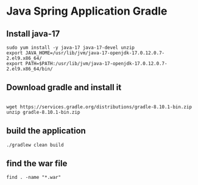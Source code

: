 
# Java Spring Application Gradle

## Install java-17

```
sudo yum install -y java-17 java-17-devel unzip
export JAVA_HOME=/usr/lib/jvm/java-17-openjdk-17.0.12.0.7-2.el9.x86_64/
export PATH=$PATH:/usr/lib/jvm/java-17-openjdk-17.0.12.0.7-2.el9.x86_64/bin/
```

## Download gradle and install it
```

wget https://services.gradle.org/distributions/gradle-8.10.1-bin.zip
unzip gradle-8.10.1-bin.zip

```

## build the application
```
./gradlew clean build
```


## find the war file
```
find . -name "*.war"
```

